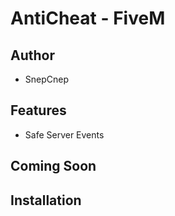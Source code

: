 # AntiCheat - FiveM

## Author
- SnepCnep

## Features
- Safe Server Events


## Coming Soon

## Installation
